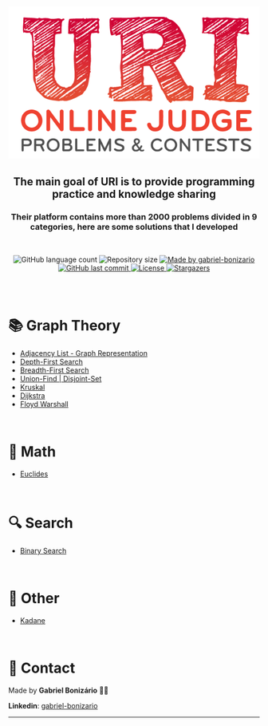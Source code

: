 <p align="center">
  <img alt="URI Online Judge" title="URI Online Judge" src="./.github/uri-logo.png">
</p>

<h2 align="center">The main goal of URI is to provide programming practice and knowledge sharing</h2>

<h3 align="center">Their platform contains more than 2000 problems divided in 9 categories, here are some solutions that I developed</h3>

<br />

<p align="center">
  <img alt="GitHub language count" src="https://img.shields.io/github/languages/count/Bonizario/uri-solutions?color=d61635">

  <img alt="Repository size" src="https://img.shields.io/github/repo-size/bonizario/uri-solutions?color=d81f34">

  <a href="https://www.linkedin.com/in/gabriel-bonizario/">
    <img alt="Made by gabriel-bonizario" src="https://img.shields.io/badge/made%20by-Gabriel%20Bonizario-dc2c34">
  </a>

  <a href="https://github.com/bonizario/ecoleta/commits/master">
    <img alt="GitHub last commit" src="https://img.shields.io/github/last-commit/bonizario/uri-solutions?color=e54034">
  </a>

  <a href="https://github.com/Bonizario/ecoleta/blob/master/LICENSE">
    <img alt="License" src="https://img.shields.io/github/license/bonizario/uri-solutions?color=f0442c">
  </a>

  <a href="https://github.com/Bonizario/be-the-hero/stargazers">
    <img alt="Stargazers" src="https://img.shields.io/github/stars/bonizario/uri-solutions?style=social">
  </a>
</p>

<br />
<br />

# :books: Graph Theory

 - [Adjacency List - Graph Representation](./algorithms/graphs/adjacency_list.cpp)
 - [Depth-First Search](./algorithms/graphs/dfs.cpp)
 - [Breadth-First Search](./algorithms/graphs/bfs.cpp)
 - [Union-Find | Disjoint-Set](./algorithms/graphs/union_find.cpp)
 - [Kruskal](./algorithms/graphs/kruskal.cpp)
 - [Dijkstra](./algorithms/graphs/dijkstra.cpp)
 - [Floyd Warshall](./algorithms/graphs/floyd_warshall.cpp)

<br />

# :thought_balloon: Math

- [Euclides](./algorithms/math/euclides.cpp)

<br />

# :mag: Search

 - [Binary Search](./algorithms/search/binary_search.cpp)

<br />

# :floppy_disk: Other

 - [Kadane](./algorithms/other/kadane.cpp)

<br />

# :postbox: Contact

Made by **Gabriel Bonizário** 👋🏻

**Linkedin**: [gabriel-bonizario](https://www.linkedin.com/in/gabriel-bonizario/)

---
